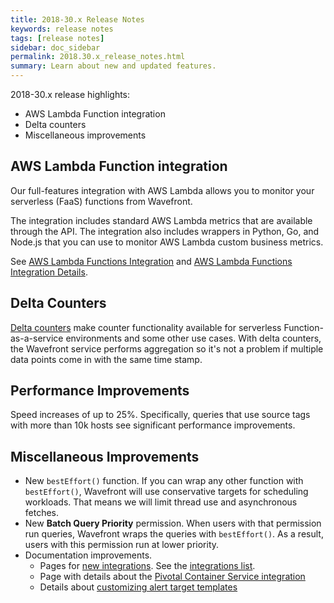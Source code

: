 ```yaml
---
title: 2018-30.x Release Notes
keywords: release notes
tags: [release notes]
sidebar: doc_sidebar
permalink: 2018.30.x_release_notes.html
summary: Learn about new and updated features.
---
```


2018-30.x release highlights:
* AWS Lambda Function integration
* Delta counters
* Miscellaneous improvements


## AWS Lambda Function integration

Our full-features integration with AWS Lambda allows you to monitor your serverless (FaaS) functions from Wavefront.

The integration includes standard AWS Lambda metrics that are available through the API. The integration also includes wrappers in Python, Go, and Node.js that you can use to monitor AWS Lambda custom business metrics.

See [AWS Lambda Functions Integration](aws-lambda-functions.html) and [AWS Lambda Functions Integration Details](integrations_aws_lambda.html).


## Delta Counters

[Delta counters](delta_counters.htm) make counter functionality available for serverless Function-as-a-service environments and some other use cases. With delta counters, the Wavefront service performs aggregation so it's not a problem if multiple data points come in with the same time stamp.

## Performance Improvements
Speed increases of up to 25%. Specifically, queries that use source tags with more than 10k hosts see significant performance improvements.

## Miscellaneous Improvements
* New `bestEffort()` function. If you can wrap any other function with `bestEffort()`, Wavefront will use conservative targets for scheduling workloads. That means we will limit thread use and asynchronous fetches.
* New **Batch Query Priority** permission. When users with that permission run queries, Wavefront wraps the queries with `bestEffort()`. As a result,  users with this permission run at lower priority.
* Documentation improvements.
  - Pages for [new integrations](integrations_new_changed.html#july-2018). See the [integrations list](https://docs.wavefront.com/label_integrations%20list.html).
  - Page with details about the [Pivotal Container Service integration](integrations_pks.html)
  - Details about [customizing alert target templates](alert_target_customizing.html)
